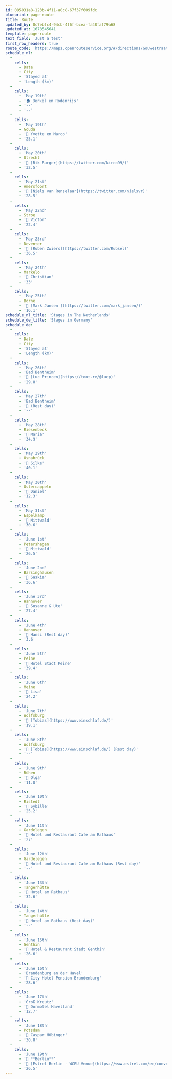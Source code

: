 ```yaml
---
id: 085031a8-123b-4f11-a8c8-67f37f609fdc
blueprint: page-route
title: Route
updated_by: 8c7ebfc4-94cb-4f6f-bcea-fa48faf79a68
updated_at: 1678545641
template: page-route
text_field: 'Just a test'
first_row_headers: true
route_code: 'https://maps.openrouteservice.org/#/directions/Gouwestraat%2021,Berkel%20en%20Rodenrijs,ZH,Nederland/Zaagmolenkade%202,Gouda,ZH,Nederland/Eendstraat%206,Utrecht,Nederland/Scharwoudestraat%2014,Amersfoort,UT,Nederland/Wolweg%2030,Stroe,GE,Nederland/Hunzestraat%208,Deventer,OV,Nederland/Enterweg%202b,Markelo,OV,Nederland/Bruggemaat%2034,Borne,OV,Nederland/Hotel%20Grossfeld,Bad%20Bentheim,NI,Duitsland/Lessingstra%C3%9Fe,H%C3%B6rstel,NW,Duitsland/Auf%20dem%20Winkel,Osnabr%C3%BCck,NI,Duitsland/Heinrich-Witte-Stra%C3%9Fe%2050,Ostercappeln,NI,Duitsland/Ostlandstra%C3%9Fe,Espelkamp,NW,Duitsland/Hoher%20Weg%2012,Petershagen,NW,Duitsland/Luttringh%C3%A4user%20Weg,Barsinghausen,NI,Duitsland/Stadtstra%C3%9Fe%202,Hannover,NI,Duitsland/An%20der%20Lutherkirche%2010,Hannover,NI,Duitsland/Schwarzer%20Weg%2070-74,Peine,NI,Duitsland/Mittelstra%C3%9Fe%202,Meine,NI,Duitsland/An%20der%20St.%20Annen-Kirche,Wolfsburg,NI,Duitsland/Salweidenring,R%C3%BChen,NI,Duitsland/Ristedter%20Dorfstra%C3%9Fe%207,Ristedt,ST,Duitsland/Rathausplatz%2019,Gardelegen,ST,Duitsland/Bismarckstra%C3%9Fe%2012,Tangerh%C3%BCtte,ST,Duitsland/M%C3%BChlenstra%C3%9Fe%203,Genthin,ST,Duitsland/Gro%C3%9Fe%20Gartenstra%C3%9Fe%202,Brandenburg%20an%20der%20Havel,BB,Duitsland/Ringstra%C3%9Fe%206,Gro%C3%9F%20Kreutz,BB,Duitsland/Karl-Marx-Stra%C3%9Fe%2072,Potsdam,BB,Duitsland/Sonnenallee%20225,Berlijn,Duitsland/data/55,130,32,198,15,97,4,224,38,9,96,59,2,24,5,192,166,6,113,0,184,64,22,0,233,240,13,128,118,19,200,6,128,86,1,25,8,19,145,128,56,0,96,9,145,129,184,139,63,124,108,104,6,101,161,208,155,54,45,241,150,227,80,157,46,140,106,51,17,44,139,50,179,231,226,236,56,89,53,29,38,177,239,36,163,14,36,101,171,162,210,176,238,36,21,151,210,84,77,113,28,104,210,24,249,205,11,35,1,161,167,161,55,143,190,29,19,161,22,177,141,17,176,73,23,55,25,2,138,133,154,176,155,29,59,137,42,97,9,29,63,39,157,0,178,71,59,62,17,138,141,9,61,157,37,153,10,180,75,2,182,127,29,23,112,116,133,40,87,185,0,139,7,43,157,126,135,55,27,71,49,114,170,152,112,190,1,128,164,225,99,107,169,16,208,75,62,150,69,59,171,167,61,62,54,202,227,50,89,28,248,129,174,126,13,55,35,49,23,112,157,64,163,34,153,35,101,225,48,174,73,39,20,134,152,230,193,224,61,154,20,111,46,205,137,69,146,130,56,28,3,11,11,47,102,97,220,232,108,112,179,208,34,66,203,101,225,60,52,97,6,133,20,99,52,145,185,84,122,34,226,243,179,9,148,108,93,46,141,75,161,33,19,114,65,31,148,49,192,74,10,221,132,112,182,48,144,99,246,197,133,142,130,248,84,142,207,80,91,112,186,18,118,52,132,94,38,177,21,42,178,134,45,50,165,19,82,120,254,26,117,97,29,143,83,161,50,22,190,84,120,142,132,72,101,50,161,183,9,162,144,152,16,227,107,69,244,151,126,60,64,115,182,106,164,172,82,19,45,25,200,179,121,88,80,212,112,129,77,55,179,85,230,202,122,11,22,89,29,186,105,220,76,131,137,4,5,65,0,64,0,14,168,120,4,17,13,129,194,128,0,94,80,0,45,174,23,45,157,207,64,32,0,51,120,0,6,221,11,129,2,54,160,168,0,45,0,29,217,2,216,3,89,32,0,230,89,144,61,125,8,223,67,65,208,136,48,59,111,9,128,0,88,192,48,152,84,8,0,11,237,186,0,0/embed/en-us'
schedule_nl:
  -
    cells:
      - Date
      - City
      - 'Stayed at'
      - 'Length (km)'
  -
    cells:
      - 'May 19th'
      - '🏠 Berkel en Rodenrijs'
      - '--'
      - '--'
  -
    cells:
      - 'May 19th'
      - Gouda
      - '🛌 Yvette en Marco'
      - '25.1'
  -
    cells:
      - 'May 20th'
      - Utrecht
      - '🛌 [Rik Burger](https://twitter.com/kirco99/)'
      - '32.5'
  -
    cells:
      - 'May 21st'
      - Amersfoort
      - '🛌 [Niels van Renselaar](https://twitter.com/nielsvr)'
      - '28.5'
  -
    cells:
      - 'May 22nd'
      - Stroe
      - '🛌 Victor'
      - '22.4'
  -
    cells:
      - 'May 23rd'
      - Deventer
      - '🛌 [Ruben Zwiers](https://twitter.com/Rubsel)'
      - '36.5'
  -
    cells:
      - 'May 24th'
      - Markelo
      - '🛌 Christian'
      - '33'
  -
    cells:
      - 'May 25th'
      - Borne
      - '🛌 [Mark Jansen ](https://twitter.com/mark_jansen/)'
      - '16.1'
schedule_nl_title: 'Stages in The Netherlands'
schedule_de_title: 'Stages in Germany'
schedule_de:
  -
    cells:
      - Date
      - City
      - 'Stayed at'
      - 'Length (km)'
  -
    cells:
      - 'May 26th'
      - 'Bad Bentheim'
      - '🛌 [Luc Princen](https://toot.re/@lucp)'
      - '29.8'
  -
    cells:
      - 'May 27th'
      - 'Bad Bentheim'
      - '🛌 (Rest day)'
      - '--'
  -
    cells:
      - 'May 28th'
      - Riesenbeck
      - '🛌 Maria'
      - '34.9'
  -
    cells:
      - 'May 29th'
      - Osnabrück
      - '🛌 Silke'
      - '40.1'
  -
    cells:
      - 'May 30th'
      - Ostercappeln
      - '🛌 Daniel'
      - '12.3'
  -
    cells:
      - 'May 31st'
      - Espelkamp
      - '🛌 Mittwald'
      - '30.6'
  -
    cells:
      - 'June 1st'
      - Petershagen
      - '🛌 Mittwald'
      - '26.5'
  -
    cells:
      - 'June 2nd'
      - Barsinghausen
      - '🛌 Saskia'
      - '36.6'
  -
    cells:
      - 'June 3rd'
      - Hannover
      - '🛌 Susanne & Ute'
      - '27.4'
  -
    cells:
      - 'June 4th'
      - Hannover
      - '🛌 Hansi (Rest day)'
      - '3.6'
  -
    cells:
      - 'June 5th'
      - Peine
      - '🛌 Hotel Stadt Peine'
      - '39.4'
  -
    cells:
      - 'June 6th'
      - Meine
      - '🛌 Lisa'
      - '24.2'
  -
    cells:
      - 'June 7th'
      - Wolfsburg
      - '🛌 [Tobias](https://www.einschlaf.de/)'
      - '19.1'
  -
    cells:
      - 'June 8th'
      - Wolfsburg
      - '🛌 [Tobias](https://www.einschlaf.de/) (Rest day)'
      - '--'
  -
    cells:
      - 'June 9th'
      - Rühen
      - '🛌 Olga'
      - '11.8'
  -
    cells:
      - 'June 10th'
      - Ristedt
      - '🛌 Sybille'
      - '25.2'
  -
    cells:
      - 'June 11th'
      - Gardelegen
      - '🛌 Hotel und Restaurant Café am Rathaus'
      - '27'
  -
    cells:
      - 'June 12th'
      - Gardelegen
      - '🛌 Hotel und Restaurant Café am Rathaus (Rest day)'
      - '--'
  -
    cells:
      - 'June 13th'
      - Tangerhütte
      - '🛌 Hotel am Rathaus'
      - '32.6'
  -
    cells:
      - 'June 14th'
      - Tangerhütte
      - '🛌 Hotel am Rathaus (Rest day)'
      - '--'
  -
    cells:
      - 'June 15th'
      - Genthin
      - '🛌 Hotel & Restaurant Stadt Genthin'
      - '26.6'
  -
    cells:
      - 'June 16th'
      - 'Brandenburg an der Havel'
      - '🛌 City Hotel Pension Brandenburg'
      - '28.6'
  -
    cells:
      - 'June 17th'
      - 'Groß Kreutz'
      - '🛌 Dormotel Havelland'
      - '12.7'
  -
    cells:
      - 'June 18th'
      - Potsdam
      - '🛌 Caspar Hübinger'
      - '30.8'
  -
    cells:
      - 'June 19th'
      - '🏁 **Berlin**'
      - '🛌 [Estrel Berlin - WCEU Venue](https://www.estrel.com/en/convention-center.html)'
      - '26.5'
---
```

